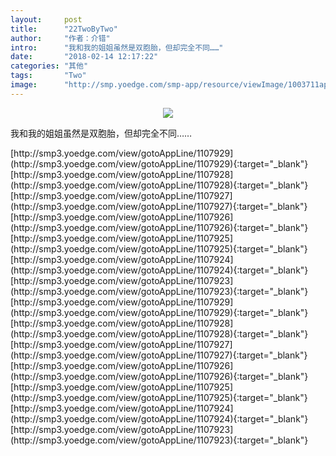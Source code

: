 ```yaml
---
layout:     post
title:      "22TwoByTwo"
author:     "作者：介错"
intro:      "我和我的姐姐虽然是双胞胎，但却完全不同……"
date:       "2018-02-14 12:17:22"
categories: "其他"
tags:       "Two"
image:      "http://smp.yoedge.com/smp-app/resource/viewImage/1003711appline.png"
---
```

<div style="text-align: center">
<p><img src="http://smp.yoedge.com/smp-app/resource/viewImage/1003711appline.png"/></p>
</div>
<p class="post-meta">
<span>我和我的姐姐虽然是双胞胎，但却完全不同……</span>
</p>
[http://smp3.yoedge.com/view/gotoAppLine/1107929](http://smp3.yoedge.com/view/gotoAppLine/1107929){:target="_blank"}
[http://smp3.yoedge.com/view/gotoAppLine/1107928](http://smp3.yoedge.com/view/gotoAppLine/1107928){:target="_blank"}
[http://smp3.yoedge.com/view/gotoAppLine/1107927](http://smp3.yoedge.com/view/gotoAppLine/1107927){:target="_blank"}
[http://smp3.yoedge.com/view/gotoAppLine/1107926](http://smp3.yoedge.com/view/gotoAppLine/1107926){:target="_blank"}
[http://smp3.yoedge.com/view/gotoAppLine/1107925](http://smp3.yoedge.com/view/gotoAppLine/1107925){:target="_blank"}
[http://smp3.yoedge.com/view/gotoAppLine/1107924](http://smp3.yoedge.com/view/gotoAppLine/1107924){:target="_blank"}
[http://smp3.yoedge.com/view/gotoAppLine/1107923](http://smp3.yoedge.com/view/gotoAppLine/1107923){:target="_blank"}
[http://smp3.yoedge.com/view/gotoAppLine/1107929](http://smp3.yoedge.com/view/gotoAppLine/1107929){:target="_blank"}
[http://smp3.yoedge.com/view/gotoAppLine/1107928](http://smp3.yoedge.com/view/gotoAppLine/1107928){:target="_blank"}
[http://smp3.yoedge.com/view/gotoAppLine/1107927](http://smp3.yoedge.com/view/gotoAppLine/1107927){:target="_blank"}
[http://smp3.yoedge.com/view/gotoAppLine/1107926](http://smp3.yoedge.com/view/gotoAppLine/1107926){:target="_blank"}
[http://smp3.yoedge.com/view/gotoAppLine/1107925](http://smp3.yoedge.com/view/gotoAppLine/1107925){:target="_blank"}
[http://smp3.yoedge.com/view/gotoAppLine/1107924](http://smp3.yoedge.com/view/gotoAppLine/1107924){:target="_blank"}
[http://smp3.yoedge.com/view/gotoAppLine/1107923](http://smp3.yoedge.com/view/gotoAppLine/1107923){:target="_blank"}


